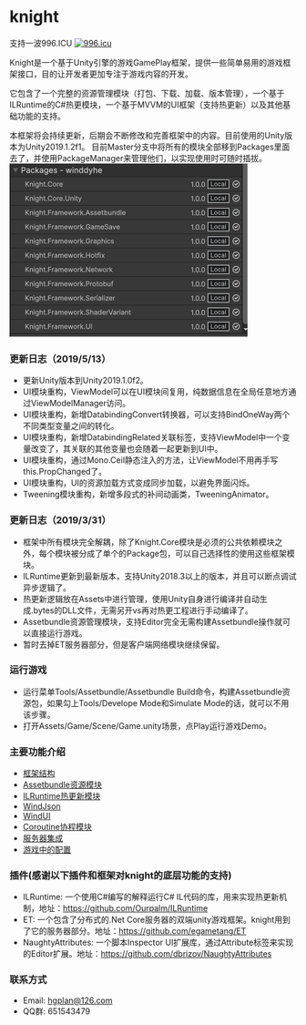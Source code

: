 # knight
支持一波996.ICU
<a href="https://996.icu"><img src="https://img.shields.io/badge/link-996.icu-red.svg" alt="996.icu"></a>

Knight是一个基于Unity引擎的游戏GamePlay框架，提供一些简单易用的游戏框架接口，目的让开发者更加专注于游戏内容的开发。

它包含了一个完整的资源管理模块（打包、下载、加载、版本管理），一个基于ILRuntime的C#热更模块，一个基于MVVM的UI框架（支持热更新）以及其他基础功能的支持。

本框架将会持续更新，后期会不断修改和完善框架中的内容。目前使用的Unity版本为Unity2019.1.2f1。
目前Master分支中将所有的模块全部移到Packages里面去了，并使用PackageManager来管理他们，以实现使用时可随时插拔。
![knight的框架结构](https://github.com/winddyhe/knight/blob/master/Doc/res/images/img_1.png)
### 更新日志（2019/5/13）
* 更新Unity版本到Unity2019.1.0f2。
* UI模块重构，ViewModel可以在UI模块间复用，纯数据信息在全局任意地方通过ViewModelManager访问。
* UI模块重构，新增DatabindingConvert转换器，可以支持BindOneWay两个不同类型变量之间的转化。
* UI模块重构，新增DatabindingRelated关联标签，支持ViewModel中一个变量改变了，其关联的其他变量也会随着一起更新到UI中。
* UI模块重构，通过Mono.Ceil静态注入的方法，让ViewModel不用再手写this.PropChanged了。
* UI模块重构，UI的资源加载方式变成同步加载，以避免界面闪烁。
* Tweening模块重构，新增多段式的补间动画类，TweeningAnimator。

### 更新日志（2019/3/31）
* 框架中所有模块完全解耦，除了Knight.Core模块是必须的公共依赖模块之外，每个模块被分成了单个的Package包，可以自己选择性的使用这些框架模块。
* ILRuntime更新到最新版本，支持Unity2018.3以上的版本，并且可以断点调试异步逻辑了。
* 热更新逻辑放在Assets中进行管理，使用Unity自身进行编译并自动生成.bytes的DLL文件，无需另开vs再对热更工程进行手动编译了。
* Assetbundle资源管理模块，支持Editor完全无需构建Assetbundle操作就可以直接运行游戏。
* 暂时去掉ET服务器部分，但是客户端网络模块继续保留。

### 运行游戏
* 运行菜单Tools/Assetbundle/Assetbundle Build命令，构建Assetbundle资源包，如果勾上Tools/Develope Mode和Simulate Mode的话，就可以不用该步骤。
* 打开Assets/Game/Scene/Game.unity场景，点Play运行游戏Demo。

### 主要功能介绍
* [框架结构](https://github.com/winddyhe/knight/blob/master/Doc/%E4%B8%AD%E6%96%87%E6%96%87%E6%A1%A3/%E6%A1%86%E6%9E%B6%E7%BB%93%E6%9E%84.md)
* [Assetbundle资源模块](https://github.com/winddyhe/knight/blob/master/Doc/%E4%B8%AD%E6%96%87%E6%96%87%E6%A1%A3/Assetbundle%E8%B5%84%E6%BA%90%E6%A8%A1%E5%9D%97.md)
* [ILRuntime热更新模块](https://github.com/winddyhe/knight/blob/master/Doc/%E4%B8%AD%E6%96%87%E6%96%87%E6%A1%A3/ILRuntime%E7%83%AD%E6%9B%B4%E6%96%B0%E6%A8%A1%E5%9D%97.md)
* [WindJson](https://github.com/winddyhe/knight/blob/master/Doc/%E4%B8%AD%E6%96%87%E6%96%87%E6%A1%A3/WindJson.md)
* [WindUI](https://github.com/winddyhe/knight/blob/master/Doc/%E4%B8%AD%E6%96%87%E6%96%87%E6%A1%A3/WindUI.md)
* [Coroutine协程模块](https://github.com/winddyhe/knight/blob/master/Doc/%E4%B8%AD%E6%96%87%E6%96%87%E6%A1%A3/Coroutine%E5%8D%8F%E7%A8%8B%E6%A8%A1%E5%9D%97.md)
* [服务器集成](https://github.com/winddyhe/knight/blob/master/Doc/%E4%B8%AD%E6%96%87%E6%96%87%E6%A1%A3/%E6%9C%8D%E5%8A%A1%E5%99%A8%E9%9B%86%E6%88%90.md)
* [游戏中的配置](https://github.com/winddyhe/knight/blob/master/Doc/%E4%B8%AD%E6%96%87%E6%96%87%E6%A1%A3/%E6%B8%B8%E6%88%8F%E4%B8%AD%E7%9A%84%E9%85%8D%E7%BD%AE.md)

### 插件(感谢以下插件和框架对knight的底层功能的支持)
* ILRuntime: 一个使用C#编写的解释运行C# IL代码的库，用来实现热更新机制，地址：https://github.com/Ourpalm/ILRuntime
* ET: 一个包含了分布式的.Net Core服务器的双端unity游戏框架。knight用到了它的服务器部分。地址：https://github.com/egametang/ET
* NaughtyAttributes: 一个脚本Inspector UI扩展库，通过Attribute标签来实现的Editor扩展。地址：https://github.com/dbrizov/NaughtyAttributes

### 联系方式
* Email: hgplan@126.com 
* QQ群: 651543479
